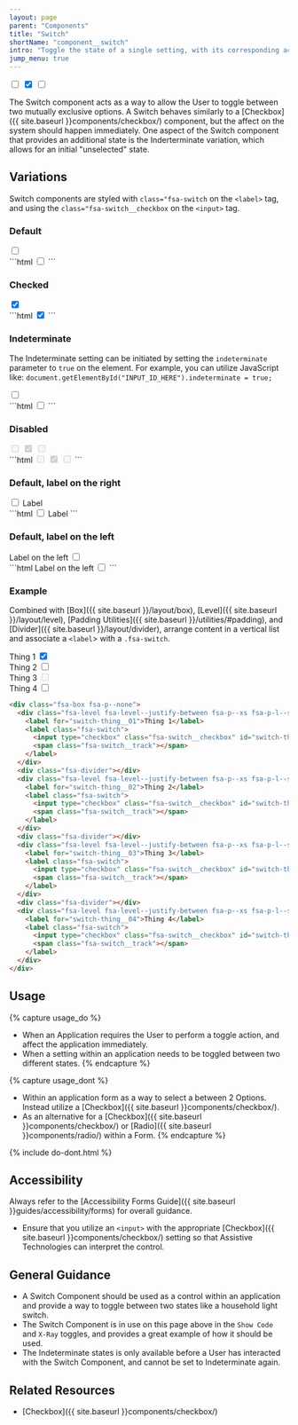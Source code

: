 ```yaml
---
layout: page
parent: "Components"
title: "Switch"
shortName: "component__switch"
intro: "Toggle the state of a single setting, with its corresponding action immediately taking effect."
jump_menu: true
---
```


<div class="ds-preview">
  <label class="fsa-switch">
    <input type="checkbox" class="fsa-switch__checkbox">
    <span class="fsa-switch__track"></span>
  </label>
  <label class="fsa-switch">
    <input checked type="checkbox" class="fsa-switch__checkbox">
    <span class="fsa-switch__track"></span>
  </label>
  <label class="fsa-switch">
    <input type="checkbox" class="fsa-switch__checkbox" id="switch-indeterminate-example__00">
    <span class="fsa-switch__track"></span>
  </label>
  <script>
    document.getElementById("switch-indeterminate-example__00").indeterminate = true;
  </script>
</div>

The Switch component acts as a way to allow the User to toggle between two mutually exclusive options. A Switch behaves similarly to a [Checkbox]({{ site.baseurl }}components/checkbox/) component, but the affect on the system should happen immediately. One aspect of the Switch component that provides an additional state is the Inderterminate variation, which allows for an initial "unselected" state.

## Variations

Switch components are styled with `class="fsa-switch` on the `<label>` tag, and using the `class="fsa-switch__checkbox` on the `<input>` tag.

### Default

<div class="ds-preview">
  <label class="fsa-switch">
    <input type="checkbox" class="fsa-switch__checkbox" id="switch-example__123" name="switch-example__123">
    <span class="fsa-switch__track"></span>
  </label>
</div>
```html
<label class="fsa-switch">
  <input type="checkbox" class="fsa-switch__checkbox" id="switch-example__123" name="switch-example__123">
  <span class="fsa-switch__track"></span>
</label>
```

### Checked
<div class="ds-preview">
  <label class="fsa-switch">
    <input checked type="checkbox" class="fsa-switch__checkbox" id="switch-example__456" name="switch-example__456">
    <span class="fsa-switch__track"></span>
  </label>
</div>
```html
<label class="fsa-switch">
  <input checked type="checkbox" class="fsa-switch__checkbox" id="switch-example__456" name="switch-example__456">
  <span class="fsa-switch__track"></span>
</label>
```

### Indeterminate

The Indeterminate setting can be initiated by setting the `indeterminate` parameter to `true` on the element. For example, you can utilize JavaScript like: `document.getElementById("INPUT_ID_HERE").indeterminate = true;`

<div class="ds-preview">
  <label class="fsa-switch">
    <input type="checkbox" class="fsa-switch__checkbox" id="checkbox-indeterminate-example__01" name="checkbox-indeterminate-example__01">
    <span class="fsa-switch__track"></span>
  </label>
  <script>
    document.getElementById("checkbox-indeterminate-example__01").indeterminate = true;
  </script>
</div>
```html
<label class="fsa-switch">
  <input type="checkbox" class="fsa-switch__checkbox" id="checkbox-indeterminate-example__01" name="checkbox-indeterminate-example__01">
  <span class="fsa-switch__track"></span>
</label>
```

### Disabled
<div class="ds-preview">
  <label class="fsa-switch">
    <input disabled type="checkbox" class="fsa-switch__checkbox">
    <span class="fsa-switch__track"></span>
  </label>
  <label class="fsa-switch">
    <input checked disabled type="checkbox" class="fsa-switch__checkbox">
    <span class="fsa-switch__track"></span>
  </label>
  <label class="fsa-switch">
    <input type="checkbox" class="fsa-switch__checkbox" id="checkbox-indeterminate-example__02" disabled>
    <span class="fsa-switch__track"></span>
  </label>
  <script>
    document.getElementById("checkbox-indeterminate-example__02").indeterminate = true;
  </script>
</div>
```html
<label class="fsa-switch">
  <input disabled type="checkbox" class="fsa-switch__checkbox">
  <span class="fsa-switch__track"></span>
</label>
<label class="fsa-switch">
  <input checked disabled type="checkbox" class="fsa-switch__checkbox">
  <span class="fsa-switch__track"></span>
</label>
<label class="fsa-switch">
  <input type="checkbox" class="fsa-switch__checkbox" id="checkbox-indeterminate-example__02" disabled>
  <span class="fsa-switch__track"></span>
</label>
```

### Default, label on the right
<div class="ds-preview">
  <span class="fsa-level fsa-level--inline">
    <label class="fsa-switch">
      <input type="checkbox" class="fsa-switch__checkbox" id="switch-example__wy7" name="switch-example__wy7">
      <span class="fsa-switch__track"></span>
    </label>
    <label for="switch-example__wy7">Label</label>
  </span>
</div>
```html
<span class="fsa-level fsa-level--inline">
  <label class="fsa-switch">
    <input type="checkbox" class="fsa-switch__checkbox" id="switch-example__wy7" name="switch-example__wy7">
    <span class="fsa-switch__track"></span>
  </label>
  <label for="switch-example__wy7">Label</label>
</span>
```

### Default, label on the left
<div class="ds-preview">
  <span class="fsa-level fsa-level--inline">
    <label for="switch-example__hghg7s_1">Label on the left</label>
    <label class="fsa-switch">
      <input type="checkbox" class="fsa-switch__checkbox" id="switch-example__hghg7s_1" name="switch-example__hghg7s_1">
      <span class="fsa-switch__track"></span>
    </label>
  </span>
</div>
```html
<span class="fsa-level fsa-level--inline">
  <label for="switch-example__hghg7s_1">Label on the left</label>
  <label class="fsa-switch">
    <input type="checkbox" class="fsa-switch__checkbox" id="switch-example__hghg7s_1" name="switch-example__hghg7s_1">
    <span class="fsa-switch__track"></span>
  </label>
</span>
```

### Example
Combined with [Box]({{ site.baseurl }}/layout/box), [Level]({{ site.baseurl }}/layout/level), [Padding Utilities]({{ site.baseurl }}/utilities/#padding), and [Divider]({{ site.baseurl }}/layout/divider), arrange content in a vertical list and associate a `<label`> with a `.fsa-switch`.

<div class="ds-preview">
  <div class="fsa-grid">
    <div class="fsa-grid__1 fsa-grid__1/3@m">
      <div class="fsa-box fsa-p--none">
        <div class="fsa-level fsa-level--justify-between fsa-p--xs fsa-p-l--s fsa-p-r--s">
          <label for="switch-thing__01">Thing 1</label>
          <label class="fsa-switch">
            <input type="checkbox" class="fsa-switch__checkbox" id="switch-thing__01" name="switch-thing__01" checked="">
            <span class="fsa-switch__track"></span>
          </label>
        </div>
        <div class="fsa-divider"></div>
        <div class="fsa-level fsa-level--justify-between fsa-p--xs fsa-p-l--s fsa-p-r--s">
          <label for="switch-thing__02">Thing 2</label>
          <label class="fsa-switch">
            <input type="checkbox" class="fsa-switch__checkbox" id="switch-thing__02" name="switch-thing__02">
            <span class="fsa-switch__track"></span>
          </label>
        </div>
        <div class="fsa-divider"></div>
        <div class="fsa-level fsa-level--justify-between fsa-p--xs fsa-p-l--s fsa-p-r--s">
          <label for="switch-thing__03">Thing 3</label>
          <label class="fsa-switch">
            <input type="checkbox" class="fsa-switch__checkbox" id="switch-thing__03" name="switch-thing__03" disabled="">
            <span class="fsa-switch__track"></span>
          </label>
        </div>
        <div class="fsa-divider"></div>
        <div class="fsa-level fsa-level--justify-between fsa-p--xs fsa-p-l--s fsa-p-r--s">
          <label for="switch-thing__04">Thing 4</label>
          <label class="fsa-switch">
            <input type="checkbox" class="fsa-switch__checkbox" id="switch-thing__04" name="switch-thing__04">
            <span class="fsa-switch__track"></span>
          </label>
        </div>
      </div>
    </div>
  </div>
</div>

```html
<div class="fsa-box fsa-p--none">
  <div class="fsa-level fsa-level--justify-between fsa-p--xs fsa-p-l--s fsa-p-r--s">
    <label for="switch-thing__01">Thing 1</label>
    <label class="fsa-switch">
      <input type="checkbox" class="fsa-switch__checkbox" id="switch-thing__01" name="switch-thing__01" checked="">
      <span class="fsa-switch__track"></span>
    </label>
  </div>
  <div class="fsa-divider"></div>
  <div class="fsa-level fsa-level--justify-between fsa-p--xs fsa-p-l--s fsa-p-r--s">
    <label for="switch-thing__02">Thing 2</label>
    <label class="fsa-switch">
      <input type="checkbox" class="fsa-switch__checkbox" id="switch-thing__02" name="switch-thing__02">
      <span class="fsa-switch__track"></span>
    </label>
  </div>
  <div class="fsa-divider"></div>
  <div class="fsa-level fsa-level--justify-between fsa-p--xs fsa-p-l--s fsa-p-r--s">
    <label for="switch-thing__03">Thing 3</label>
    <label class="fsa-switch">
      <input type="checkbox" class="fsa-switch__checkbox" id="switch-thing__03" name="switch-thing__03" disabled="">
      <span class="fsa-switch__track"></span>
    </label>
  </div>
  <div class="fsa-divider"></div>
  <div class="fsa-level fsa-level--justify-between fsa-p--xs fsa-p-l--s fsa-p-r--s">
    <label for="switch-thing__04">Thing 4</label>
    <label class="fsa-switch">
      <input type="checkbox" class="fsa-switch__checkbox" id="switch-thing__04" name="switch-thing__04">
      <span class="fsa-switch__track"></span>
    </label>
  </div>
</div>
```

## Usage

{% capture usage_do %}
* When an Application requires the User to perform a toggle action, and affect the application immediately.
* When a setting within an application needs to be toggled between two different states.
{% endcapture %}

{% capture usage_dont %}
* Within an application form as a way to select a between 2 Options. Instead utilize a [Checkbox]({{ site.baseurl }}components/checkbox/).
* As an alternative for a [Checkbox]({{ site.baseurl }}components/checkbox/) or [Radio]({{ site.baseurl }}components/radio/) within a Form.
{% endcapture %}

{% include do-dont.html %}

## Accessibility

Always refer to the [Accessibility Forms Guide]({{ site.baseurl }}guides/accessibility/forms) for overall guidance.

* Ensure that you utilize an `<input>` with the appropriate [Checkbox]({{ site.baseurl }}components/checkbox/) setting so that Assistive Technologies can interpret the control.

## General Guidance

* A Switch Component should be used as a control within an application and provide a way to toggle between two states like a household light switch.
* The Switch Component is in use on this page above in the `Show Code` and `X-Ray` toggles, and provides a great example of how it should be used.
* The Indeterminate states is only available before a User has interacted with the Switch Component, and cannot be set to Indeterminate again.

## Related Resources

* [Checkbox]({{ site.baseurl }}components/checkbox/)
